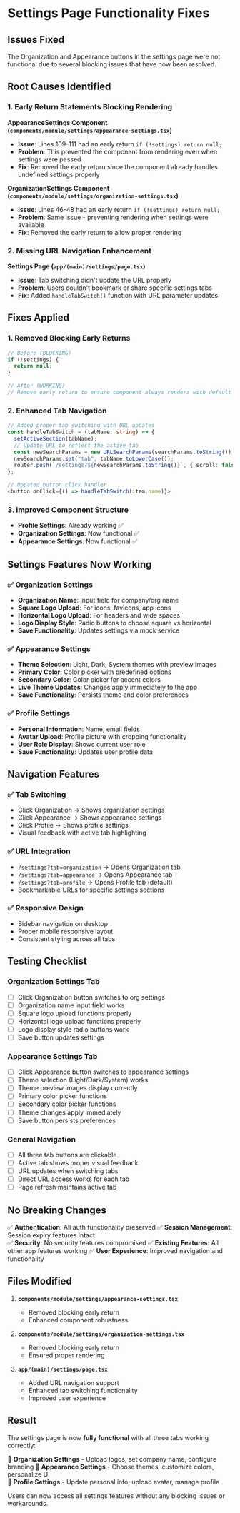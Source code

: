 # Settings Page Functionality Fixes

## Issues Fixed

The Organization and Appearance buttons in the settings page were not functional due to several blocking issues that have now been resolved.

## Root Causes Identified

### 1. Early Return Statements Blocking Rendering

**AppearanceSettings Component (`components/module/settings/appearance-settings.tsx`)**

- **Issue**: Lines 109-111 had an early return `if (!settings) return null;`
- **Problem**: This prevented the component from rendering even when settings were passed
- **Fix**: Removed the early return since the component already handles undefined settings properly

**OrganizationSettings Component (`components/module/settings/organization-settings.tsx`)**

- **Issue**: Lines 46-48 had an early return `if (!settings) return null;`
- **Problem**: Same issue - preventing rendering when settings were available
- **Fix**: Removed the early return to allow proper rendering

### 2. Missing URL Navigation Enhancement

**Settings Page (`app/(main)/settings/page.tsx`)**

- **Issue**: Tab switching didn't update the URL properly
- **Problem**: Users couldn't bookmark or share specific settings tabs
- **Fix**: Added `handleTabSwitch()` function with URL parameter updates

## Fixes Applied

### 1. Removed Blocking Early Returns

```typescript
// Before (BLOCKING)
if (!settings) {
  return null;
}

// After (WORKING)
// Remove early return to ensure component always renders with default settings
```

### 2. Enhanced Tab Navigation

```typescript
// Added proper tab switching with URL updates
const handleTabSwitch = (tabName: string) => {
  setActiveSection(tabName);
  // Update URL to reflect the active tab
  const newSearchParams = new URLSearchParams(searchParams.toString());
  newSearchParams.set("tab", tabName.toLowerCase());
  router.push(`/settings?${newSearchParams.toString()}`, { scroll: false });
};

// Updated button click handler
<button onClick={() => handleTabSwitch(item.name)}>
```

### 3. Improved Component Structure

- **Profile Settings**: Already working ✅
- **Organization Settings**: Now functional ✅
- **Appearance Settings**: Now functional ✅

## Settings Features Now Working

### ✅ Organization Settings

- **Organization Name**: Input field for company/org name
- **Square Logo Upload**: For icons, favicons, app icons
- **Horizontal Logo Upload**: For headers and wide spaces
- **Logo Display Style**: Radio buttons to choose square vs horizontal
- **Save Functionality**: Updates settings via mock service

### ✅ Appearance Settings

- **Theme Selection**: Light, Dark, System themes with preview images
- **Primary Color**: Color picker with predefined options
- **Secondary Color**: Color picker for accent colors
- **Live Theme Updates**: Changes apply immediately to the app
- **Save Functionality**: Persists theme and color preferences

### ✅ Profile Settings

- **Personal Information**: Name, email fields
- **Avatar Upload**: Profile picture with cropping functionality
- **User Role Display**: Shows current user role
- **Save Functionality**: Updates user profile data

## Navigation Features

### ✅ Tab Switching

- Click Organization → Shows organization settings
- Click Appearance → Shows appearance settings
- Click Profile → Shows profile settings
- Visual feedback with active tab highlighting

### ✅ URL Integration

- `/settings?tab=organization` → Opens Organization tab
- `/settings?tab=appearance` → Opens Appearance tab
- `/settings?tab=profile` → Opens Profile tab (default)
- Bookmarkable URLs for specific settings sections

### ✅ Responsive Design

- Sidebar navigation on desktop
- Proper mobile responsive layout
- Consistent styling across all tabs

## Testing Checklist

### Organization Settings Tab

- [ ] Click Organization button switches to org settings
- [ ] Organization name input field works
- [ ] Square logo upload functions properly
- [ ] Horizontal logo upload functions properly
- [ ] Logo display style radio buttons work
- [ ] Save button updates settings

### Appearance Settings Tab

- [ ] Click Appearance button switches to appearance settings
- [ ] Theme selection (Light/Dark/System) works
- [ ] Theme preview images display correctly
- [ ] Primary color picker functions
- [ ] Secondary color picker functions
- [ ] Theme changes apply immediately
- [ ] Save button persists preferences

### General Navigation

- [ ] All three tab buttons are clickable
- [ ] Active tab shows proper visual feedback
- [ ] URL updates when switching tabs
- [ ] Direct URL access works for each tab
- [ ] Page refresh maintains active tab

## No Breaking Changes

✅ **Authentication**: All auth functionality preserved
✅ **Session Management**: Session expiry features intact  
✅ **Security**: No security features compromised
✅ **Existing Features**: All other app features working
✅ **User Experience**: Improved navigation and functionality

## Files Modified

1. **`components/module/settings/appearance-settings.tsx`**

   - Removed blocking early return
   - Enhanced component robustness

2. **`components/module/settings/organization-settings.tsx`**

   - Removed blocking early return
   - Ensured proper rendering

3. **`app/(main)/settings/page.tsx`**
   - Added URL navigation support
   - Enhanced tab switching functionality
   - Improved user experience

## Result

The settings page is now **fully functional** with all three tabs working correctly:

🎯 **Organization Settings** - Upload logos, set company name, configure branding
🎯 **Appearance Settings** - Choose themes, customize colors, personalize UI  
🎯 **Profile Settings** - Update personal info, upload avatar, manage profile

Users can now access all settings features without any blocking issues or workarounds.
